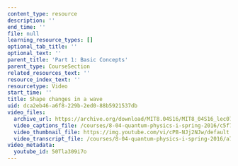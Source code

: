 ```yaml
---
content_type: resource
description: ''
end_time: ''
file: null
learning_resource_types: []
optional_tab_title: ''
optional_text: ''
parent_title: 'Part 1: Basic Concepts'
parent_type: CourseSection
related_resources_text: ''
resource_index_text: ''
resourcetype: Video
start_time: ''
title: Shape changes in a wave
uid: dca2eb46-a6f8-229b-2ed0-88b5921537db
video_files:
  archive_url: https://archive.org/download/MIT8.04S16/MIT8_04S16_lec07_s4_300k.mp4
  video_captions_file: /courses/8-04-quantum-physics-i-spring-2016/c5f7ad3f17e757648de76cf0cd59593e_50Tla309i7o.vtt
  video_thumbnail_file: https://img.youtube.com/vi/cPB-NJj2NJw/default.jpg
  video_transcript_file: /courses/8-04-quantum-physics-i-spring-2016/a76267d3fa86e0b44a623527e67d1751_50Tla309i7o.pdf
video_metadata:
  youtube_id: 50Tla309i7o
---
```

